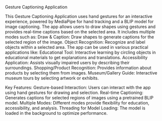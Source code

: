 Gesture Captioning Application

This Gesture Captioning Application uses hand gestures for an interactive experience, powered by MediaPipe for hand tracking and a BLIP model for image captioning. The app allows users to draw shapes using gestures and provides real-time captions based on the selected area. It includes multiple modes such as:
Draw & Caption: Draw shapes to generate captions for the selected region of the image.
Object Recognition: Recognize and label objects within a selected area.
The app can be used in various practical applications like:
Educational Tool: Interactive learning by circling objects in educational materials to get explanations and translations.
Accessibility Application: Assists visually impaired users by describing their surroundings.
Shopping/Product Recognition: Provides information about products by selecting them from images.
Museum/Gallery Guide: Interactive museum tours by selecting artwork or exhibits.

Key Features:
Gesture-based Interaction: Users can interact with the app using hand gestures for drawing and selection.
Real-time Captioning: Generates captions for selected regions of images using a pretrained BLIP model.
Multiple Modes: Different modes provide flexibility for education, accessibility, and analysis.
Threading for Model Loading: The model is loaded in the background to optimize performance.
